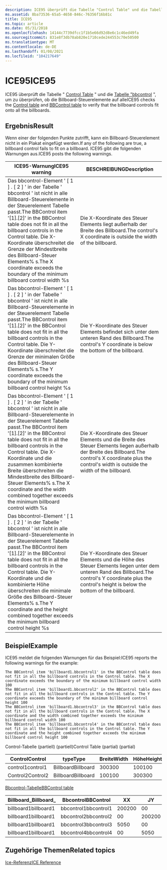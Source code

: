 ```yaml
---
description: ICE95 überprüft die Tabelle "Control Table" und die Tabelle "bbcontrol", um zu überprüfen, ob die Billboard-Steuerelemente auf alle
ms.assetid: 8ba73536-65a5-4658-846c-76356f16b81c
title: ICE95
ms.topic: article
ms.date: 05/31/2018
ms.openlocfilehash: 14144c7739dfcc1f1b5e66d92d8e6c1c46ed49fa
ms.sourcegitcommit: 831e8f3db78ab820e1710cede244553c70e50500
ms.translationtype: MT
ms.contentlocale: de-DE
ms.lasthandoff: 01/08/2021
ms.locfileid: "104217649"
---
```

# <a name="ice95"></a><span data-ttu-id="44454-103">ICE95</span><span class="sxs-lookup"><span data-stu-id="44454-103">ICE95</span></span>

<span data-ttu-id="44454-104">ICE95 überprüft die Tabelle " [Control Table](control-table.md) " und die [Tabelle "bbcontrol](bbcontrol-table.md) ", um zu überprüfen, ob die Billboard-Steuerelemente auf alle</span><span class="sxs-lookup"><span data-stu-id="44454-104">ICE95 checks the [Control table](control-table.md) and [BBControl table](bbcontrol-table.md) to verify that the billboard controls fit onto all the billboards.</span></span>

## <a name="result"></a><span data-ttu-id="44454-105">Ergebnis</span><span class="sxs-lookup"><span data-stu-id="44454-105">Result</span></span>

<span data-ttu-id="44454-106">Wenn einer der folgenden Punkte zutrifft, kann ein Billboard-Steuerelement nicht in ein Plakat eingefügt werden.</span><span class="sxs-lookup"><span data-stu-id="44454-106">If any of the following are true, a billboard control fails to fit on a billboard.</span></span> <span data-ttu-id="44454-107">ICE95 gibt die folgenden Warnungen aus.</span><span class="sxs-lookup"><span data-stu-id="44454-107">ICE95 posts the following warnings.</span></span>



| <span data-ttu-id="44454-108">ICE95-Warnung</span><span class="sxs-lookup"><span data-stu-id="44454-108">ICE95 warning</span></span>                                                                                                                                                                                                              | <span data-ttu-id="44454-109">BESCHREIBUNG</span><span class="sxs-lookup"><span data-stu-id="44454-109">Description</span></span>                                                                                |
|----------------------------------------------------------------------------------------------------------------------------------------------------------------------------------------------------------------------------|--------------------------------------------------------------------------------------------|
| <span data-ttu-id="44454-110">Das bbcontrol-Element ' \[ 1 \] . \[ 2 \] ' in der Tabelle ' bbcontrol ' ist nicht in alle Billboard-Steuerelemente in der Steuerelement Tabelle passt.</span><span class="sxs-lookup"><span data-stu-id="44454-110">The BBControl item '\[1\].\[2\]' in the BBControl table does not fit in all the billboard controls in the Control table.</span></span> <span data-ttu-id="44454-111">Die X-Koordinate überschreitet die Grenze der Mindestbreite des Billboard-Steuer Elements% s.</span><span class="sxs-lookup"><span data-stu-id="44454-111">The X coordinate exceeds the boundary of the minimum billboard control width %s</span></span>                   | <span data-ttu-id="44454-112">Die X-Koordinate des Steuer Elements liegt außerhalb der Breite des Billboard.</span><span class="sxs-lookup"><span data-stu-id="44454-112">The control's X coordinate is outside the width of the billboard.</span></span>                          |
| <span data-ttu-id="44454-113">Das bbcontrol-Element ' \[ 1 \] . \[ 2 \] ' in der Tabelle ' bbcontrol ' ist nicht in alle Billboard-Steuerelemente in der Steuerelement Tabelle passt.</span><span class="sxs-lookup"><span data-stu-id="44454-113">The BBControl item '\[1\].\[2\]' in the BBControl table does not fit in all the billboard controls in the Control table.</span></span> <span data-ttu-id="44454-114">Die Y-Koordinate überschreitet die Grenze der minimalen Größe des Billboard-Steuer Elements% s.</span><span class="sxs-lookup"><span data-stu-id="44454-114">The Y coordinate exceeds the boundary of the minimum billboard control height %s</span></span>                  | <span data-ttu-id="44454-115">Die Y-Koordinate des Steuer Elements befindet sich unter dem unteren Rand des Billboard.</span><span class="sxs-lookup"><span data-stu-id="44454-115">The control's Y coordinate is below the bottom of the billboard.</span></span>                           |
| <span data-ttu-id="44454-116">Das bbcontrol-Element ' \[ 1 \] . \[ 2 \] ' in der Tabelle ' bbcontrol ' ist nicht in alle Billboard-Steuerelemente in der Steuerelement Tabelle passt.</span><span class="sxs-lookup"><span data-stu-id="44454-116">The BBControl item '\[1\].\[2\]' in the BBControl table does not fit in all the billboard controls in the Control table.</span></span> <span data-ttu-id="44454-117">Die X-Koordinate und die zusammen kombinierte Breite überschreiten die Mindestbreite des Billboard-Steuer Elements% s.</span><span class="sxs-lookup"><span data-stu-id="44454-117">The X coordinate and the width combined together exceeds the minimum billboard control width %s</span></span>   | <span data-ttu-id="44454-118">Die X-Koordinate des Steuer Elements und die Breite des Steuer Elements liegen außerhalb der Breite des Billboard.</span><span class="sxs-lookup"><span data-stu-id="44454-118">The control's X coordinate plus the control's width is outside the width of the billboard.</span></span> |
| <span data-ttu-id="44454-119">Das bbcontrol-Element ' \[ 1 \] . \[ 2 \] ' in der Tabelle ' bbcontrol ' ist nicht in alle Billboard-Steuerelemente in der Steuerelement Tabelle passt.</span><span class="sxs-lookup"><span data-stu-id="44454-119">The BBControl item '\[1\].\[2\]' in the BBControl table does not fit in all the billboard controls in the Control table.</span></span> <span data-ttu-id="44454-120">Die Y-Koordinate und die kombinierte Höhe überschreiten die minimale Größe des Billboard-Steuer Elements% s.</span><span class="sxs-lookup"><span data-stu-id="44454-120">The Y coordinate and the height combined together exceeds the minimum billboard control height %s</span></span> | <span data-ttu-id="44454-121">Die Y-Koordinate des Steuer Elements und die Höhe des Steuer Elements liegen unter dem unteren Rand des Billboard.</span><span class="sxs-lookup"><span data-stu-id="44454-121">The control's Y coordinate plus the control's height is below the bottom of the billboard.</span></span> |



 

## <a name="example"></a><span data-ttu-id="44454-122">Beispiel</span><span class="sxs-lookup"><span data-stu-id="44454-122">Example</span></span>

<span data-ttu-id="44454-123">ICE95 meldet die folgenden Warnungen für das Beispiel:</span><span class="sxs-lookup"><span data-stu-id="44454-123">ICE95 reports the following warnings for the example:</span></span>

``` syntax
The BBControl item 'billboard1.bbcontrol1' in the BBControl table does not fit in all the billboard controls in the Control table. The X coordinate exceeds the boundary of the minimum billboard control width 100
The BBControl item 'billboard1.bbcontrol2' in the BBControl table does not fit in all the billboard controls in the Control table. The Y coordinate exceeds the boundary of the minimum billboard control height 100
The BBControl item 'billboard1.bbcontrol3' in the BBControl table does not fit in all the billboard controls in the Control table. The X coordinate and the width combined together exceeds the minimum billboard control width 100
The BBControl item 'billboard1.bbcontrol4' in the BBControl table does not fit in all the billboard controls in the Control table. The Y coordinate and the height combined together exceeds the minimum billboard control height 100
```

<span data-ttu-id="44454-124">Control-Tabelle (partiell) (partiell)</span><span class="sxs-lookup"><span data-stu-id="44454-124">Control Table (partial) (partial)</span></span>



| <span data-ttu-id="44454-125">Control</span><span class="sxs-lookup"><span data-stu-id="44454-125">Control</span></span>  | <span data-ttu-id="44454-126">type</span><span class="sxs-lookup"><span data-stu-id="44454-126">Type</span></span>      | <span data-ttu-id="44454-127">Breite</span><span class="sxs-lookup"><span data-stu-id="44454-127">Width</span></span> | <span data-ttu-id="44454-128">Höhe</span><span class="sxs-lookup"><span data-stu-id="44454-128">Height</span></span> |
|----------|-----------|-------|--------|
| <span data-ttu-id="44454-129">control1</span><span class="sxs-lookup"><span data-stu-id="44454-129">control1</span></span> | <span data-ttu-id="44454-130">Billboard</span><span class="sxs-lookup"><span data-stu-id="44454-130">Billboard</span></span> | <span data-ttu-id="44454-131">300</span><span class="sxs-lookup"><span data-stu-id="44454-131">300</span></span>   | <span data-ttu-id="44454-132">100</span><span class="sxs-lookup"><span data-stu-id="44454-132">100</span></span>    |
| <span data-ttu-id="44454-133">Control2</span><span class="sxs-lookup"><span data-stu-id="44454-133">Control2</span></span> | <span data-ttu-id="44454-134">Billboard</span><span class="sxs-lookup"><span data-stu-id="44454-134">Billboard</span></span> | <span data-ttu-id="44454-135">100</span><span class="sxs-lookup"><span data-stu-id="44454-135">100</span></span>   | <span data-ttu-id="44454-136">300</span><span class="sxs-lookup"><span data-stu-id="44454-136">300</span></span>    |



 

[<span data-ttu-id="44454-137">Bbcontrol-Tabelle</span><span class="sxs-lookup"><span data-stu-id="44454-137">BBControl table</span></span>](bbcontrol-table.md)



| <span data-ttu-id="44454-138">Billboard\_</span><span class="sxs-lookup"><span data-stu-id="44454-138">Billboard\_</span></span> | <span data-ttu-id="44454-139">Bbcontrol</span><span class="sxs-lookup"><span data-stu-id="44454-139">BBControl</span></span>  | <span data-ttu-id="44454-140">X</span><span class="sxs-lookup"><span data-stu-id="44454-140">X</span></span>   | <span data-ttu-id="44454-141">J</span><span class="sxs-lookup"><span data-stu-id="44454-141">Y</span></span>   | <span data-ttu-id="44454-142">Breite</span><span class="sxs-lookup"><span data-stu-id="44454-142">Width</span></span> | <span data-ttu-id="44454-143">Höhe</span><span class="sxs-lookup"><span data-stu-id="44454-143">Height</span></span> |
|-------------|------------|-----|-----|-------|--------|
| <span data-ttu-id="44454-144">billboard1</span><span class="sxs-lookup"><span data-stu-id="44454-144">billboard1</span></span>  | <span data-ttu-id="44454-145">bbcontrol1</span><span class="sxs-lookup"><span data-stu-id="44454-145">bbcontrol1</span></span> | <span data-ttu-id="44454-146">200</span><span class="sxs-lookup"><span data-stu-id="44454-146">200</span></span> | <span data-ttu-id="44454-147">0</span><span class="sxs-lookup"><span data-stu-id="44454-147">0</span></span>   | <span data-ttu-id="44454-148">100</span><span class="sxs-lookup"><span data-stu-id="44454-148">100</span></span>   | <span data-ttu-id="44454-149">100</span><span class="sxs-lookup"><span data-stu-id="44454-149">100</span></span>    |
| <span data-ttu-id="44454-150">billboard1</span><span class="sxs-lookup"><span data-stu-id="44454-150">billboard1</span></span>  | <span data-ttu-id="44454-151">bbcontrol2</span><span class="sxs-lookup"><span data-stu-id="44454-151">bbcontrol2</span></span> | <span data-ttu-id="44454-152">0</span><span class="sxs-lookup"><span data-stu-id="44454-152">0</span></span>   | <span data-ttu-id="44454-153">200</span><span class="sxs-lookup"><span data-stu-id="44454-153">200</span></span> | <span data-ttu-id="44454-154">100</span><span class="sxs-lookup"><span data-stu-id="44454-154">100</span></span>   | <span data-ttu-id="44454-155">100</span><span class="sxs-lookup"><span data-stu-id="44454-155">100</span></span>    |
| <span data-ttu-id="44454-156">billboard1</span><span class="sxs-lookup"><span data-stu-id="44454-156">billboard1</span></span>  | <span data-ttu-id="44454-157">bbcontrol3</span><span class="sxs-lookup"><span data-stu-id="44454-157">bbcontrol3</span></span> | <span data-ttu-id="44454-158">50</span><span class="sxs-lookup"><span data-stu-id="44454-158">50</span></span>  | <span data-ttu-id="44454-159">0</span><span class="sxs-lookup"><span data-stu-id="44454-159">0</span></span>   | <span data-ttu-id="44454-160">100</span><span class="sxs-lookup"><span data-stu-id="44454-160">100</span></span>   | <span data-ttu-id="44454-161">50</span><span class="sxs-lookup"><span data-stu-id="44454-161">50</span></span>     |
| <span data-ttu-id="44454-162">billboard1</span><span class="sxs-lookup"><span data-stu-id="44454-162">billboard1</span></span>  | <span data-ttu-id="44454-163">bbcontrol4</span><span class="sxs-lookup"><span data-stu-id="44454-163">bbcontrol4</span></span> | <span data-ttu-id="44454-164">0</span><span class="sxs-lookup"><span data-stu-id="44454-164">0</span></span>   | <span data-ttu-id="44454-165">50</span><span class="sxs-lookup"><span data-stu-id="44454-165">50</span></span>  | <span data-ttu-id="44454-166">50</span><span class="sxs-lookup"><span data-stu-id="44454-166">50</span></span>    | <span data-ttu-id="44454-167">100</span><span class="sxs-lookup"><span data-stu-id="44454-167">100</span></span>    |



 

## <a name="related-topics"></a><span data-ttu-id="44454-168">Zugehörige Themen</span><span class="sxs-lookup"><span data-stu-id="44454-168">Related topics</span></span>

<dl> <dt>

[<span data-ttu-id="44454-169">Ice-Referenz</span><span class="sxs-lookup"><span data-stu-id="44454-169">ICE Reference</span></span>](ice-reference.md)
</dt> </dl>

 

 



